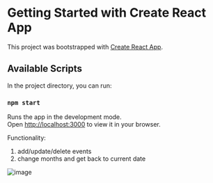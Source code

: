 # Getting Started with Create React App

This project was bootstrapped with [Create React App](https://github.com/facebook/create-react-app).

## Available Scripts

In the project directory, you can run:

### `npm start`

Runs the app in the development mode.\
Open [http://localhost:3000](http://localhost:3000) to view it in your browser.

Functionality:
1. add/update/delete events
2. change months and get back to current date

![image](https://github.com/neonexus22/google-calendar-react/assets/17468878/116b9808-7734-4caf-b993-76bed72e7a23)


